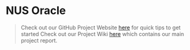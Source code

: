 # NUS Oracle

> Check out our GitHub Project Website [here](https://nus-mtp.github.io/nus-oracle/) for quick tips to get started
> Check out our Project Wiki [here](https://github.com/nus-mtp/nus-oracle/wiki) which contains our main project report.

